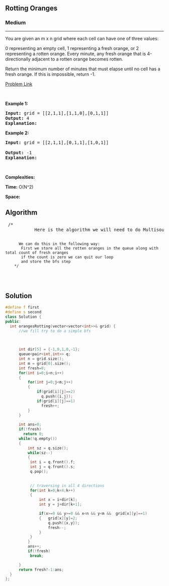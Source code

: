 <h2>Rotting Oranges </h2>
<h3>Medium</h3><hr>
<div><p>
You are given an m x n grid where each cell can have one of three values:

0 representing an empty cell,
1 representing a fresh orange, or
2 representing a rotten orange.
Every minute, any fresh orange that is 4-directionally adjacent to a rotten orange becomes rotten.

Return the minimum number of minutes that must elapse until no cell has a fresh orange. If this is impossible, return -1.  

 
</p>


[Problem Link](https://leetcode.com/problems/rotting-oranges/)

<p>&nbsp;</p>
<p><strong>Example 1:</strong></p>

      
 
<pre><strong>Input:</strong> grid = [[2,1,1],[1,1,0],[0,1,1]]
<strong>Output:</strong> 4
<strong>Explanation:</strong> 
</pre>

<p><strong>Example 2:</strong></p>

<pre><strong>Input:</strong> grid = [[2,1,1],[0,1,1],[1,0,1]]
     
<strong>Output:</strong> -1
<strong>Explanation:</strong> 
</pre>

<p>&nbsp;</p>
<p><strong>Complexities:</strong></p>
<strong>Time:</strong> O(N^2)
  
<strong>Space:</strong> 
  <h2> Algorithm </h2>
 <pre>
 /*
           Here is the algorithm we will need to do Multisource BFS from all the rotten oranges:
          
          We can do this in the following way:
           First we store all the rotten oranges in the queue along with total count of fresh oranges 
           if the count is zero we can quit our loop
           and store the bfs step
        */
  </pre>
  <h2> Solution </h2>
  
  ``` c++ 
#define f first
#define s second
class Solution {
public:
    int orangesRotting(vector<vector<int>>& grid) {
        //we fill try to do a simple bfs 

       
       
        int dir[5] = {-1,0,1,0,-1};
        queue<pair<int,int>> q;
        int n = grid.size();
        int m = grid[0].size();
        int fresh=0; 
        for(int i=0;i<n;i++)
        {
            for(int j=0;j<m;j++)
            {
                if(grid[i][j]==2)
                  q.push({i,j});
                if(grid[i][j]==1)
                  fresh++;  
            }
        }
       
        int ans=0;
        if(!fresh)
          return 0;
        while(!q.empty())
        {
            int sz = q.size();
            while(sz--)
            {
             int i = q.front().f;
             int j = q.front().s;
             q.pop();
            
             
             // traversing in all 4 directions 
             for(int k=0;k<4;k++)
             {
                 int x = i+dir[k];
                 int y = j+dir[k+1];

                 if(x>=0 && y>=0 && x<n && y<m &&  grid[x][y]==1)
                 {   grid[x][y]=2;
                     q.push({x,y});
                     fresh--;
                 }
             }  
            }
            ans++;
            if(!fresh)
             break;

        }
        return fresh?-1:ans;
    }
};
  ```
</div>
